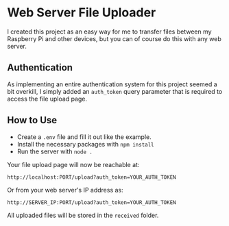 # Web Server File Uploader

I created this project as an easy way for me to transfer files between my Raspberry Pi and other devices, but you can of course do this with any web server.

## Authentication

As implementing an entire authentication system for this project seemed a bit overkill, I simply added an `auth_token` query parameter that is required to access the file upload page.

## How to Use

- Create a `.env` file and fill it out like the example.
- Install the necessary packages with `npm install`
- Run the server with `node .`

Your file upload page will now be reachable at:

`http://localhost:PORT/upload?auth_token=YOUR_AUTH_TOKEN`

Or from your web server's IP address as:

`http://SERVER_IP:PORT/upload?auth_token=YOUR_AUTH_TOKEN`

All uploaded files will be stored in the `received` folder.
